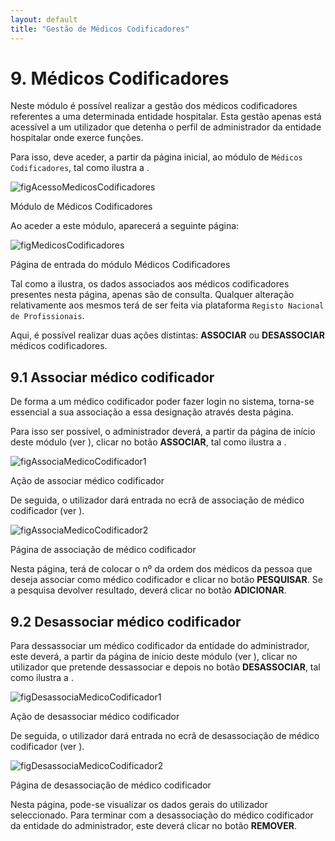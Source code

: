 ```yaml
---
layout: default
title: "Gestão de Médicos Codificadores"
---
```



# 9. Médicos Codificadores

Neste módulo é possível realizar a gestão dos médicos codificadores referentes a uma determinada entidade hospitalar.
Esta gestão apenas está acessível a um utilizador que detenha o perfil de administrador da entidade hospitalar onde exerce funções.

Para isso, deve aceder, a partir da página inicial, ao módulo de `Médicos Codificadores`, tal como ilustra a [](#figAcessoMedicosCodificadores).

![figAcessoMedicosCodificadores](img/pages/9_1.jpg)

<p class="caption" id="figAcessoMedicosCodificadores">Módulo de Médicos Codificadores</p>

Ao aceder a este módulo, aparecerá a seguinte página:

![figMedicosCodificadores](img/pages/9_2.jpg)

<p class="caption" id="figMedicosCodificadores">Página de entrada do módulo Médicos Codificadores</p>

Tal como a [](#figMedicosCodificadores) ilustra, os dados associados aos médicos codificadores presentes nesta página, apenas são de consulta.
Qualquer alteração relativamente aos mesmos terá de ser feita via plataforma `Registo Nacional de Profissionais`.

Aqui, é possível realizar duas ações distintas: **ASSOCIAR** ou **DESASSOCIAR** médicos codificadores.

## 9.1 Associar médico codificador

De forma a um médico codificador poder fazer login no sistema, torna-se essencial a sua associação a essa designação através desta página.

Para isso ser possível, o administrador deverá, a partir da página de início deste módulo (ver [](#figMedicosCodificadores)), clicar no botão **ASSOCIAR**, tal como ilustra a [](#figAssociaMedicoCodificador1).

![figAssociaMedicoCodificador1](img/pages/9_1_1.jpg)

<p class="caption" id="figAssociaMedicoCodificador1">Ação de associar médico codificador</p>

De seguida, o utilizador dará entrada no ecrã de associação de médico codificador (ver [](#figAssociaMedicoCodificador2)).

![figAssociaMedicoCodificador2](img/pages/9_1_2.jpg)

<p class="caption" id="figAssociaMedicoCodificador2">Página de associação de médico codificador</p>

Nesta página, terá de colocar o nº da ordem dos médicos da pessoa que deseja associar como médico codificador e clicar no botão **PESQUISAR**.
Se a pesquisa devolver resultado, deverá clicar no botão **ADICIONAR**.

## 9.2 Desassociar médico codificador

Para dessassociar um médico codificador da entidade do administrador, este deverá, a partir da página de início deste módulo (ver [](#figMedicosCodificadores)), clicar no utilizador que pretende dessassociar e depois no botão **DESASSOCIAR**, tal como ilustra a [](#figDesassociaMedicoCodificador1).

![figDesassociaMedicoCodificador1](img/pages/9_2_1.jpg)

<p class="caption" id="figDesassociaMedicoCodificador1">Ação de desassociar médico codificador</p>

De seguida, o utilizador dará entrada no ecrã de desassociação de médico codificador (ver [](#figDesassociaMedicoCodificador2)).

![figDesassociaMedicoCodificador2](img/pages/9_2_2.jpg)

<p class="caption" id="figDesassociaMedicoCodificador2">Página de desassociação de médico codificador</p>

Nesta página, pode-se visualizar os dados gerais do utilizador seleccionado. Para terminar com a desassociação do médico codificador da entidade do administrador, este deverá clicar no botão **REMOVER**.